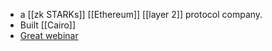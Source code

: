 - a [[zk STARKs]] [[Ethereum]] [[layer 2]] protocol company.
- Built [[Cairo]]
- [Great webinar](https://starkware.co/developers-community/stark101-onlinecourse/
)
